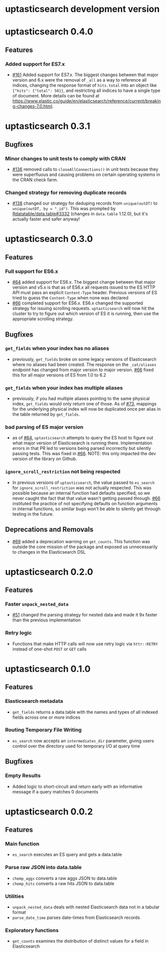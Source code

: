 # uptasticsearch development version

# uptasticsearch 0.4.0

## Features

### Added support for ES7.x
- [#161](https://github.com/uptake/uptasticsearch/pull/161) Added support for ES7.x. The biggest changes between that major version and 6.x were the removal of `_all` as a way to reference all indices, changing the response format of `hits.total` into an object like `{"hits": {"total": 50}}`, and restricting all indices to have a single type of document. More details can be found at https://www.elastic.co/guide/en/elasticsearch/reference/current/breaking-changes-7.0.html.

# uptasticsearch 0.3.1

## Bugfixes

### Minor changes to unit tests to comply with CRAN
- [#136](https://github.com/uptake/uptasticsearch/pull/136) removed calls to `closeAllConnections()` in unit tests because they were superfluous and causing problems on certain operating systems in the CRAN check farm.

### Changed strategy for removing duplicate records
- [#138](https://github.com/uptake/uptasticsearch/pull/138) changed our strategy for deduping records from `unique(outDT)` to `unique(outDT, by = "_id")`. This was prompted by [Rdatatable/data.table#3332](https://github.com/Rdatatable/data.table/issues/3332) (changes in `data.table` 1.12.0), but it's actually faster and safer anyway!

# uptasticsearch 0.3.0

## Features

### Full support for ES6.x
- [#64](https://github.com/uptake/uptasticsearch/pull/64) added support for ES6.x. The biggest change between that major version and v5.x is that as of ES6.x all requests issued to the ES HTTP API must pass an explicit `Content-Type` header. Previous versions of ES tried to guess the `Content-Type` when none was declared
- [#66](https://github.com/uptake/uptasticsearch/pull/66) completed support for ES6.x. ES6.x changed the supported strategy for issuing scrolling requests. `uptasticsearch` will now hit the cluster to try to figure out which version of ES it is running, then use the appropriate scrolling strategy.

## Bugfixes

### `get_fields` when your index has no aliases
- previously, `get_fields` broke on some legacy versions of Elasticsearch where no aliases had been created. The response on the `_cat/aliases` endpoint has changed from major version to major version. [#66](https://github.com/uptake/uptasticsearch/pull/66) fixed this for all major versions of ES from 1.0 to 6.2

### `get_fields` when your index has multiple aliases
- previously, if you had multiple aliases pointing to the same physical index, `get_fields` would only return one of those. As of [#73](https://github.com/uptake/uptasticsearch/pull/73), mappings for the underlying physical index will now be duplicated once per alias in the table returned by `get_fields`.

### bad parsing of ES major version
- as of [#64](https://github.com/uptake/uptasticsearch/pull/64), `uptasticsearch` attempts to query the ES host to figure out what major version of Elasticsearch is running there. Implementation errors in that PR led to versions being parsed incorrectly but silently passing tests. This was fixed in [#66](https://github.com/uptake/uptasticsearch/pull/66). NOTE: this only impacted the dev version of the library on Github.

### `ignore_scroll_restriction` not being respected
- In previous versions of `uptasticsearch`, the value passed to `es_search` for `ignore_scroll_restriction` was not actually respected. This was possible because an internal function had defaults specified, so we never caught the fact that that value wasn't getting passed through. [#66](https://github.com/uptake/uptasticsearch/pull/66) instituted the practice of not specifying defaults on function arguments in internal functions, so similar bugs won't be able to silently get through testing in the future.

## Deprecations and Removals
- [#69](https://github.com/uptake/uptasticsearch/pull/69) added a deprecation warning on `get_counts`. This function was outside the core mission of the package and exposed us unnecessarily to changes in the Elasticsearch DSL

# uptasticsearch 0.2.0

## Features

### Faster `unpack_nested_data`
- [#51](https://github.com/uptake/uptasticsearch/pull/51) changed the parsing strategy for nested data and made it 9x faster than the previous implementation

### Retry logic
- Functions that make HTTP calls will now use retry logic via `httr::RETRY` instead of one-shot `POST` or `GET` calls

# uptasticsearch 0.1.0

## Features

### Elasticsearch metadata
- `get_fields` returns a data.table with the names and types of all indexed fields across one or more indices

### Routing Temporary File Writing
- `es_search` now accepts an `intermediates_dir` parameter, giving users control over the directory used for temporary I/O at query time

## Bugfixes

### Empty Results
- Added logic to short-circuit and return early with an informative message if a query matches 0 documents

# uptasticsearch 0.0.2

## Features

### Main function
- `es_search` executes an ES query and gets a data.table

### Parse raw JSON into data.table
- `chomp_aggs` converts a raw aggs JSON to data.table
- `chomp_hits` converts a raw hits JSON to data.table

### Utilities
- `unpack_nested_data` deals with nested Elasticsearch data not in a tabular format
- `parse_date_time` parses date-times from Elasticsearch records

### Exploratory functions
- `get_counts` examines the distribution of distinct values for a field in Elasticsearch
